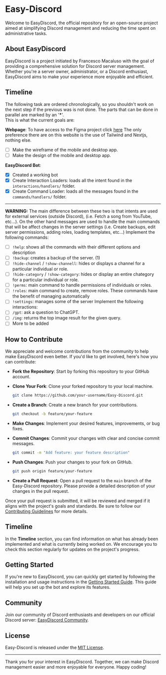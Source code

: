 # Easy-Discord

Welcome to EasyDiscord, the official repository for an open-source project aimed at simplifying Discord management and reducing the time spent on administrative tasks.

## About EasyDiscord

EasyDiscord is a project initiated by Francesco Macaluso with the goal of providing a comprehensive solution for Discord server management. Whether you're a server owner, administrator, or a Discord enthusiast, EasyDiscord aims to make your experience more enjoyable and efficient.

## Timeline
The following task are ordered chronologically, so you shouldn't work on the next step if the previous was is not done. The parts that can be done in parallel are marked by an '**\***'. <br>
This is what the current goals are:

**Webpage**:
To have access to the Figma project click [here](https://www.figma.com/file/CUFgIn8IB08OqN0sUSQJMz/Easy-Discord---0001---External?type=design&mode=design&t=D0rYs0AyHaDIPrcd-1)
The only preference there are on this website is the use of Tailwind and Nextjs, nothing else.
- [ ] Make the wireframe of the mobile and desktop app.
- [ ] Make the design of the mobile and desktop app.

**EasyDiscord Bot**:
- [x] Created a working bot
- [x] Create Interaction Loaders: loads all the intent found in the `interactions/handlers/` folder.
- [x] Create Command Loader: loads all the messages found in the `commands/handlers/` folder. <br>
--------
**WARNING:** The main difference between these two is that intents are used for external services (outside Discord), (i.e. Fetch a song from YouTube, etc...). On the other hand messages are used to
handle the main commands that will be affect changes in the server settings (i.e. Create backups, edit server permissions, adding roles, loading templates, etc...)
Implement the following commands:
- [ ] `!help`: shows all the commands with their different options and description
- [ ] `!backup`: creates a backup of the server. (1)
- [ ] `!hide-channel` / `!show-channell`: hides or displays a channel for a particular individual or role.
- [ ] `!hide-category` / `!show-category`: hides or display an entire chategory for a particular individual or role.
- [ ] `!perms`: main command to handle permissions of individuals or roles.
- [ ] `!roles`: main command to create, remove roles. These commands have the benefit of managing automatically
- [ ] `!settings`: manages some of the server
Implement the following interactions:
- [ ] `/gpt`: ask a question to ChatGPT.
- [ ] `/img`: returns the top image result for the given query.
- [ ] More to be added
## How to Contribute

We appreciate and welcome contributions from the community to help make EasyDiscord even better. If you'd like to get involved, here's how you can contribute:

- **Fork the Repository**: Start by forking this repository to your GitHub account.

- **Clone Your Fork**: Clone your forked repository to your local machine.

    ```bash
    git clone https://github.com/your-username/Easy-Discord.git
    ```

- **Create a Branch**: Create a new branch for your contributions.

    ```bash
    git checkout -b feature/your-feature
    ```

- **Make Changes**: Implement your desired features, improvements, or bug fixes.

- **Commit Changes**: Commit your changes with clear and concise commit messages.

    ```bash
    git commit -m "Add feature: your feature description"
    ```

- **Push Changes**: Push your changes to your fork on GitHub.

    ```bash
    git push origin feature/your-feature
    ```

- **Create a Pull Request**: Open a pull request to the `main` branch of the Easy-Discord repository. Please provide a detailed description of your changes in the pull request.

Once your pull request is submitted, it will be reviewed and merged if it aligns with the project's goals and standards. Be sure to follow our [Contributing Guidelines](CONTRIBUTING.md) for more details.

## Timeline

In the **Timeline** section, you can find information on what has already been implemented and what is currently being worked on. We encourage you to check this section regularly for updates on the project's progress.

## Getting Started

If you're new to EasyDiscord, you can quickly get started by following the installation and usage instructions in the [Getting Started Guide](docs/getting-started.md). This guide will help you set up the bot and explore its features.

## Community

Join our community of Discord enthusiasts and developers on our official Discord server: [EasyDiscord Community](https://discord.gg/easydiscord).

## License

Easy-Discord is released under the [MIT License](LICENSE).

---

Thank you for your interest in EasyDiscord. Together, we can make Discord management easier and more enjoyable for everyone. Happy coding!
